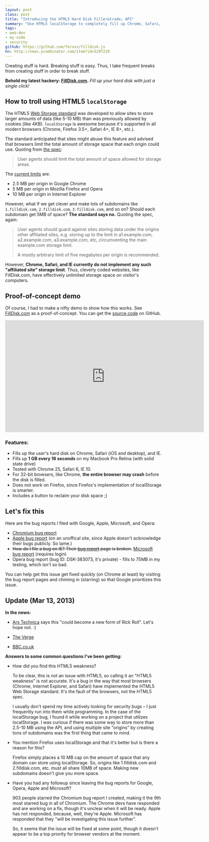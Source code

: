 ```yaml
---
layout: post
class: post
title: "Introducing the HTML5 Hard Disk Filler&trade; API"
summary: "Use HTML5 localStorage to completely fill up Chrome, Safari, and IE users hard disks. Trololo..."
tags:
- web-dev
- my-code
- security
github: https://github.com/feross/filldisk.js
hn: http://news.ycombinator.com/item?id=5297229
---
```


Creating stuff is hard. Breaking stuff is easy. Thus, I take frequent breaks from creating stuff in order to break stuff.

**Behold my latest hackery: [FillDisk.com](http://www.filldisk.com).** *Fill up your hard disk with just a single click!*

## How to troll using HTML5 `localStorage`

The HTML5 [Web Storage standard](http://www.w3.org/TR/webstorage/) was developed to allow sites to store larger amounts of data (like 5-10 MB) than was previously allowed by cookies (like 4KB). `localStorage` is awesome because it's supported in all modern browsers (Chrome, Firefox 3.5+, Safari 4+, IE 8+, etc.).

The standard anticipated that sites might abuse this feature and advised that browsers limit the total amount of storage space that each origin could use. Quoting from [the spec](http://www.w3.org/TR/webstorage/):

> User agents should limit the total amount of space allowed for storage areas.

The [current limits](http://en.wikipedia.org/wiki/Web_storage#Storage_size) are:

- 2.5 MB per origin in Google Chrome
- 5 MB per origin in Mozilla Firefox and Opera
- 10 MB per origin in Internet Explorer

However, what if we get clever and make lots of subdomains like `1.filldisk.com`, `2.filldisk.com`, `3.filldisk.com`, and so on? Should each subdomain get 5MB of space? **The standard says no.** Quoting the spec, again:

> User agents should guard against sites storing data under the origins other affiliated sites, e.g. storing up to the limit in a1.example.com, a2.example.com, a3.example.com, etc, circumventing the main example.com storage limit.
>
> A mostly arbitrary limit of five megabytes per origin is recommended.

However, **Chrome, Safari, and IE currently do not implement any such "affiliated site" storage limit**. Thus, cleverly coded websites, like FillDisk.com, have effectively unlimited storage space on visitor's computers.

## Proof-of-concept demo

Of course, I had to make a nifty demo to show how this works. See [FillDisk.com](http://www.filldisk.com) as a proof-of-concept. You can get the [source code](https://github.com/feross/filldisk.js) on GitHub.

<iframe width="640" height="360" src="https://www.youtube.com/embed/XkScSMIr_00" frameborder="0" allowfullscreen></iframe>

### Features:

- Fills up the user's hard disk on Chrome, Safari (iOS and desktop), and IE.
- Fills up **1 GB every 16 seconds** on my Macbook Pro Retina (with solid state drive)
- Tested with Chrome 25, Safari 6, IE 10.
- For 32-bit browsers, like Chrome, **the entire browser may crash** before the disk is filled.
- Does not work on Firefox, since Firefox's implementation of localStorage is smarter.
- Includes a button to reclaim your disk space ;)

## Let's fix this

Here are the bug reports I filed with Google, Apple, Microsoft, and Opera:

- [Chromium bug report](https://code.google.com/p/chromium/issues/detail?id=178980)
- [Apple bug report](http://openradar.appspot.com/radar?id=2792401) (on an unoffical site, since Apple doesn't acknowledge their bugs publicly. So lame.)
- <s>How do I file a bug on IE? Their [bug report](http://connect.microsoft.com/IE) page is broken.</s> [Microsoft bug report](https://connect.microsoft.com/IE/feedback/details/780246/localstorage-stores-unlimited-amount-of-data-with-unlimited-subdomains-against-spec) (requires login)
- Opera bug report (bug ID: DSK-383073, it's private) - fills to 75MB in my testing, which isn't so bad.

You can help get this issue get fixed quickly (on Chrome at least) by visiting the bug report pages and chiming in (starring) so that Google prioritizes this issue.

## Update (Mar 13, 2013)

**In the news:**

- [Ars Technica](http://arstechnica.com/security/2013/02/exploit-lets-websites-bombard-visitors-pcs-with-gigabytes-of-data/) says this "could become a new form of Rick Roll". Let's hope not. :)

- [The Verge](http://www.theverge.com/2013/3/1/4042728/html5-browser-exploit-could-let-pranksters-fill-up-your-hard-drive)

- [BBC.co.uk](http://www.bbc.co.uk/news/technology-21628622)

**Answers to some common questions I've been getting:**

- How did you find this HTML5 weakness?

  To be clear, this is not an issue with HTML5, so calling it an "HTML5 weakness" is not accurate. It's a bug in the way that most browsers (Chrome, Internet Explorer, and Safari) have implemented the HTML5 Web Storage standard. It's the fault of the browsers, not the HTML5 spec.

  I usually don't spend my time actively looking for security bugs – I just frequently run into them while programming. In the case of the localStorage bug, I found it while working on a project that utilizes localStorage. I was curious if there was some way to store more than 2.5-10 MB using the API, and using multiple site "origins" by creating tons of subdomains was the first thing that came to mind.

- You mention Firefox uses localStorage and that it's better but is there a reason for this?

  Firefox simply places a 10 MB cap on the amount of space that any domain can store using localStorage. So, origins like 1.filldisk.com and 2.filldisk.com, etc. must all share 10MB of space. Making new subdomains doesn't give you more space.

- Have you had any followup since leaving the bug reports for Google, Opera, Apple and Microsoft?

  903 people starred the Chromium bug report I created, making it the 9th most starred bug in all of Chromium. The Chrome devs have responded and are working on a fix, though it's unclear when it will be ready. Apple has not responded, because, well, they're Apple. Microsoft has responded that they "will be investigating this issue further".

  So, it seems that the issue will be fixed at some point, though it doesn't appear to be a top priority for browser vendors at the moment.
